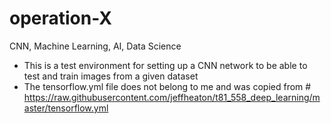 # operation-X
 CNN, Machine Learning, AI, Data Science
<br>
- This is a test environment for setting up a CNN network to be able to test and train images from a given dataset
- The tensorflow.yml file does not belong to me and was copied from # https://raw.githubusercontent.com/jeffheaton/t81_558_deep_learning/master/tensorflow.yml
